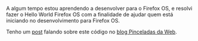 A algum tempo estou aprendendo a desenvolver para o Firefox OS, e resolvi fazer o Hello World Firefox OS com a finalidade de ajudar quem está iniciando no desenvolvimento para Firefox OS.

Tenho um [post](http://www.pinceladasdaweb.com.br/blog/2013/12/17/hello-world-firefox-os/) falando sobre este código no [blog Pinceladas da Web](http://www.pinceladasdaweb.com.br/blog).
